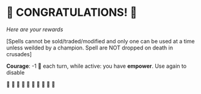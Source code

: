 # :sparkler: CONGRATULATIONS! :sparkler: 
*Here are your rewards*

[Spells cannot be sold/traded/modified and only one can be used at a time unless weilded by a champion. Spell are NOT dropped on death in crusades]

**Courage**: -1 🔷 each turn, while active: you have __empower__. Use again to disable


:sparkler: :sparkler: :sparkler: :sparkler: :sparkler: :sparkler: :sparkler: :sparkler: :sparkler: :sparkler: 
